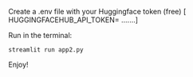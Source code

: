 Create a .env file with your Huggingface token (free)
[ HUGGINGFACEHUB_API_TOKEN= .......]

Run in the terminal:
```
streamlit run app2.py

```

Enjoy!